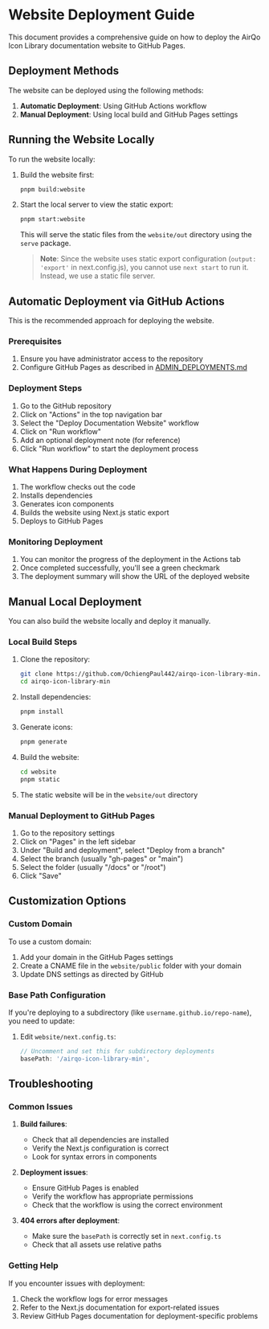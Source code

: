 # Website Deployment Guide

This document provides a comprehensive guide on how to deploy the AirQo Icon Library documentation website to GitHub Pages.

## Deployment Methods

The website can be deployed using the following methods:

1. **Automatic Deployment**: Using GitHub Actions workflow
2. **Manual Deployment**: Using local build and GitHub Pages settings

## Running the Website Locally

To run the website locally:

1. Build the website first:

   ```bash
   pnpm build:website
   ```

2. Start the local server to view the static export:

   ```bash
   pnpm start:website
   ```

   This will serve the static files from the `website/out` directory using the `serve` package.

   > **Note**: Since the website uses static export configuration (`output: 'export'` in next.config.js),
   > you cannot use `next start` to run it. Instead, we use a static file server.

## Automatic Deployment via GitHub Actions

This is the recommended approach for deploying the website.

### Prerequisites

1. Ensure you have administrator access to the repository
2. Configure GitHub Pages as described in [ADMIN_DEPLOYMENTS.md](./ADMIN_DEPLOYMENTS.md)

### Deployment Steps

1. Go to the GitHub repository
2. Click on "Actions" in the top navigation bar
3. Select the "Deploy Documentation Website" workflow
4. Click on "Run workflow"
5. Add an optional deployment note (for reference)
6. Click "Run workflow" to start the deployment process

### What Happens During Deployment

1. The workflow checks out the code
2. Installs dependencies
3. Generates icon components
4. Builds the website using Next.js static export
5. Deploys to GitHub Pages

### Monitoring Deployment

1. You can monitor the progress of the deployment in the Actions tab
2. Once completed successfully, you'll see a green checkmark
3. The deployment summary will show the URL of the deployed website

## Manual Local Deployment

You can also build the website locally and deploy it manually.

### Local Build Steps

1. Clone the repository:

   ```bash
   git clone https://github.com/OchiengPaul442/airqo-icon-library-min.git
   cd airqo-icon-library-min
   ```

2. Install dependencies:

   ```bash
   pnpm install
   ```

3. Generate icons:

   ```bash
   pnpm generate
   ```

4. Build the website:

   ```bash
   cd website
   pnpm static
   ```

5. The static website will be in the `website/out` directory

### Manual Deployment to GitHub Pages

1. Go to the repository settings
2. Click on "Pages" in the left sidebar
3. Under "Build and deployment", select "Deploy from a branch"
4. Select the branch (usually "gh-pages" or "main")
5. Select the folder (usually "/docs" or "/root")
6. Click "Save"

## Customization Options

### Custom Domain

To use a custom domain:

1. Add your domain in the GitHub Pages settings
2. Create a CNAME file in the `website/public` folder with your domain
3. Update DNS settings as directed by GitHub

### Base Path Configuration

If you're deploying to a subdirectory (like `username.github.io/repo-name`), you need to update:

1. Edit `website/next.config.ts`:
   ```typescript
   // Uncomment and set this for subdirectory deployments
   basePath: '/airqo-icon-library-min',
   ```

## Troubleshooting

### Common Issues

1. **Build failures**:

   - Check that all dependencies are installed
   - Verify the Next.js configuration is correct
   - Look for syntax errors in components

2. **Deployment issues**:

   - Ensure GitHub Pages is enabled
   - Verify the workflow has appropriate permissions
   - Check that the workflow is using the correct environment

3. **404 errors after deployment**:
   - Make sure the `basePath` is correctly set in `next.config.ts`
   - Check that all assets use relative paths

### Getting Help

If you encounter issues with deployment:

1. Check the workflow logs for error messages
2. Refer to the Next.js documentation for export-related issues
3. Review GitHub Pages documentation for deployment-specific problems
